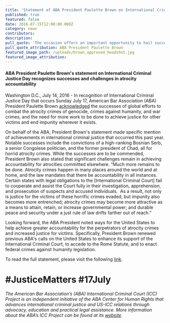 ```yaml
---
title: 'Statement of ABA President Paulette Brown on International Criminal Justice Day – July 17, 2016'
published: true
featured: false
date: 2016-07-15T12:00:00.000Z
category: news
contributors:
description:
pull_quote: 'The occasion offers an important opportunity to hail successful efforts to hold accountable those found guilty of atrocity crimes and, in so doing, to achieve justice for survivors.  It is also provides a critical moment to urge a redoubling of global efforts to end impunity for the world’s worst crimes, as the ABA has done through the ABA Center for Human Rights and its International Criminal Court (ICC) Project.'
pull_quote_attribution: ABA President Paulette Brown
featured_image_path: /uploads/brown_approved_headshot.jpg
featured_image_attribution:
---
```



#### ABA President Paulette Brown's statement on International Criminal Justice Day recognizes successes and challenges in atrocity accountability

Washington D.C., July 14, 2016 - In recognition of International Criminal Justice Day that occurs Sunday July 17, American Bar Association (ABA) President Paulette Brown [acknowledged](http://www.americanbar.org/news/abanews/aba-news-archives/2016/07/aba_president_paulet0.html) the successes of global efforts to combat the atrocity crimes of genocide, crimes against humanity, and war crimes, and the need for more work to be done to achieve justice for other victims and end impunity wherever it exists.

On behalf of the ABA, President Brown's statement made specific mention of achievements in international criminal justice that occurred this past year. Notable successes include the convictions of a high-ranking Bosnian Serb, a senior Congolese politician, and the former president of Chad, all for horrid atrocity crimes. While the successes are to be commended, President Brown also stated that significant challenges remain in achieving accountability for atrocities committed elsewhere. “Much more remains to be done. Atrocity crimes happen in many places around the world and at home, and the law mandates that there be accountability in all instances.&nbsp; Certain states with legal obligations to the [International Criminal Court] fail to cooperate and assist the Court fully in their investigation, apprehension, and prosecution of suspects and accused individuals.&nbsp; As a result, not only is justice for the victims of these horrific crimes evaded, but impunity also becomes more entrenched; atrocity crimes may become more attractive as a means to attain, retain, or increase governmental power; and durable peace and security under a just rule of law drifts farther out of reach.”

Looking forward, the ABA President noted ways for the United States to help achieve greater accountability for the perpetrators of atrocity crimes and increased justice for victims. Specifically, President Brown renewed previous ABA's calls on the United States to enhance its support of the International Criminal Court, to accede to the Rome Statute, and to enact federal crimes against humanity legislation.

To read the full statement, please visit the following [link](http://www.americanbar.org/news/abanews/aba-news-archives/2016/07/aba_president_paulet0.html).

# #JusticeMatters #17July

*The American Bar Association’s (ABA) International Criminal Court (ICC) Project is an independent initiative of the ABA Center for Human Rights that advances international criminal justice and US-ICC relations through advocacy, education and practical legal assistance. More information about the ABA’s ICC Project can be found at its [website](https://www.aba-icc.org/).*